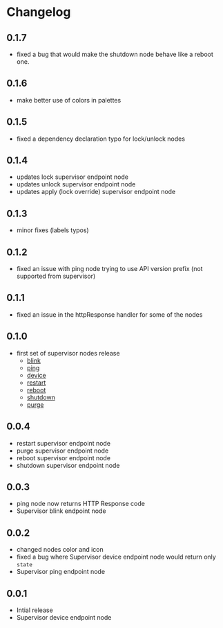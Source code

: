 # Changelog

## 0.1.7

* fixed a bug that would make the shutdown node behave like a reboot one.

## 0.1.6

* make better use of colors in palettes

## 0.1.5

* fixed a dependency declaration typo for lock/unlock nodes

## 0.1.4

* updates lock supervisor endpoint node
* updates unlock supervisor endpoint node
* updates apply (lock override) supervisor endpoint node

## 0.1.3

* minor fixes (labels typos)

## 0.1.2

* fixed an issue with ping node trying to use API version prefix (not supported from supervisor)

## 0.1.1

* fixed an issue in the httpResponse handler for some of the nodes

## 0.1.0
* first set of supervisor nodes release
  * [blink](https://docs.resin.io/runtime/supervisor-api/#post-v1-blink)
  * [ping](https://docs.resin.io/runtime/supervisor-api/#get-ping)
  * [device](https://docs.resin.io/runtime/supervisor-api/#get-v1-device)
  * [restart](https://docs.resin.io/runtime/supervisor-api/#post-v1-restart)
  * [reboot](https://docs.resin.io/runtime/supervisor-api/#post-v1-reboot)
  * [shutdown](https://docs.resin.io/runtime/supervisor-api/#post-v1-shutdown)
  * [purge](https://docs.resin.io/runtime/supervisor-api/#post-v1-purge)

## 0.0.4
* restart supervisor endpoint node
* purge supervisor endpoint node
* reboot supervisor endpoint node
* shutdown supervisor endpoint node

## 0.0.3
* ping node now returns HTTP Response code
* Supervisor blink endpoint node

## 0.0.2
* changed nodes color and icon
* fixed a bug where Supervisor device endpoint node would return only `state`
* Supervisor ping endpoint node

## 0.0.1
* Intial release
* Supervisor device endpoint node
